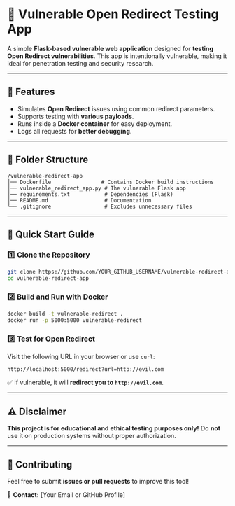 

# 🚀 Vulnerable Open Redirect Testing App

A simple **Flask-based vulnerable web application** designed for **testing Open Redirect vulnerabilities**. This app is intentionally vulnerable, making it ideal for penetration testing and security research.

---

## 🔹 Features
- Simulates **Open Redirect** issues using common redirect parameters.
- Supports testing with **various payloads**.
- Runs inside a **Docker container** for easy deployment.
- Logs all requests for **better debugging**.

---

## 📂 Folder Structure
```
/vulnerable-redirect-app
│── Dockerfile                # Contains Docker build instructions
│── vulnerable_redirect_app.py # The vulnerable Flask app
│── requirements.txt           # Dependencies (Flask)
│── README.md                  # Documentation
└── .gitignore                 # Excludes unnecessary files
```

---

## 🚀 Quick Start Guide
### 1️⃣ Clone the Repository
```bash
git clone https://github.com/YOUR_GITHUB_USERNAME/vulnerable-redirect-app.git
cd vulnerable-redirect-app
```

### 2️⃣ Build and Run with Docker
```bash
docker build -t vulnerable-redirect .
docker run -p 5000:5000 vulnerable-redirect
```

### 3️⃣ Test for Open Redirect
Visit the following URL in your browser or use `curl`:
```
http://localhost:5000/redirect?url=http://evil.com
```
✅ If vulnerable, it will **redirect you to `http://evil.com`**.

---

## ⚠️ Disclaimer
**This project is for educational and ethical testing purposes only!** Do **not** use it on production systems without proper authorization.

---

## 🤝 Contributing
Feel free to submit **issues or pull requests** to improve this tool!

📧 **Contact:** [Your Email or GitHub Profile]

